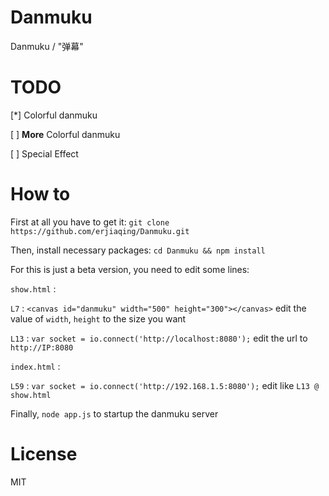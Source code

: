 # Danmuku
Danmuku / "弹幕"

# TODO

[*] Colorful danmuku

[ ] **More** Colorful danmuku

[ ] Special Effect

# How to

First at all you have to get it: `git clone https://github.com/erjiaqing/Danmuku.git`

Then, install necessary packages: `cd Danmuku && npm install`

For this is just a beta version, you need to edit some lines:

`show.html` : 

`L7` : `<canvas id="danmuku" width="500" height="300"></canvas>` edit the value of `width`, `height` to the size you want

`L13` : `var socket = io.connect('http://localhost:8080');` edit the url to `http://IP:8080`

`index.html` :

`L59` : `var socket = io.connect('http://192.168.1.5:8080');` edit like `L13 @ show.html`

Finally, `node app.js` to startup the danmuku server

# License

MIT
